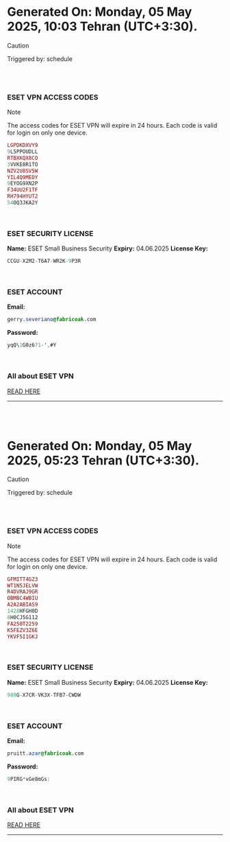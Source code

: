 # Generated On: Monday, 05 May 2025, 10:03 Tehran (UTC+3:30).

> [!CAUTION]
> Triggered by: schedule

<br><br>

### ESET VPN ACCESS CODES

> [!NOTE]
> The access codes for ESET VPN will expire in 24 hours.
> Each code is valid for login on only one device.

```ruby
LGPDKDXVY9
9L5PPOUDLL
RTBXKQX8CO
3VVKE8R1TO
NZV2U8SV5W
YIL4Q9MEDY
9EYOG9XN2P
F34UU2F1TF
RH794HYUT2
54OQ3JKA2Y
```

<br>

### ESET SECURITY LICENSE

**Name:** ESET Small Business Security
**Expiry:** 04.06.2025
**License Key:**

```POV-Ray SDL
CCGU-X2M2-T6A7-WR2K-9P3R
```

<br>

### ESET ACCOUNT

**Email:**

```CSS
gerry.severiano@fabricoak.com
```

**Password:**

```POV-Ray SDL
yqQ\1G0z6?1-',#Y
```

<br>

### All about ESET VPN

[READ HERE](https://t.me/F_NiREvil/2113)

---

<br><br>

# Generated On: Monday, 05 May 2025, 05:23 Tehran (UTC+3:30).

> [!CAUTION]
> Triggered by: schedule

<br><br>

### ESET VPN ACCESS CODES

> [!NOTE]
> The access codes for ESET VPN will expire in 24 hours.
> Each code is valid for login on only one device.

```ruby
GFMITT4GZ3
WT1N5JELVW
R4DVRAJ9GR
OBMBC4WBIU
A2A2ABIAS9
1428HFGH0D
8H0CJ5G112
FA250T2259
K5FEZV3Z6E
YKVF5I1GKJ
```

<br>

### ESET SECURITY LICENSE

**Name:** ESET Small Business Security
**Expiry:** 04.06.2025
**License Key:**

```POV-Ray SDL
989G-X7CR-VK3X-TFB7-CWDW
```

<br>

### ESET ACCOUNT

**Email:**

```CSS
pruitt.azar@fabricoak.com
```

**Password:**

```POV-Ray SDL
9PIRG*vGe8mGs:
```

<br>

### All about ESET VPN

[READ HERE](https://t.me/F_NiREvil/2113)

---

<br><br>

